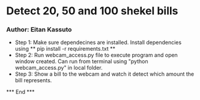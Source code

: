 # Detect 20, 50 and 100 shekel bills

### Author: Eitan Kassuto

- Step 1: Make sure dependecines are installed. Install dependencies using ** pip install -r requirements.txt **
- Step 2: Run webcam_access.py file to execute program and open window created. Can run from terminal using "python webcam_access.py" in local folder.
- Step 3: Show a bill to the webcam and watch it detect which amount the bill represents.

*** End ***
